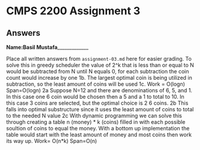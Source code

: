 # CMPS 2200 Assignment 3
## Answers

**Name:**______Basil Mustafa___________________


Place all written answers from `assignment-03.md` here for easier grading.
 To solve this in greedy scheduler the value of 2^k that is less than or equal to N would be subtracted from N until N equals 0, for each subtraction the coin count would increase by one 1b. The largest optimal coin is being utilized in subtraction, so the least amount of coins will be used 1c. Work = O(logn) Span=O(logn) 2a Suppose N=12 and there are denominations of 6, 5, and 1. In this case one 6 coin would be chosen then a 5 and a 1 to total to 10. In this case 3 coins are selected, but the optimal choice is 2 6 coins. 2b This falls into optimal substructure since it uses the least amount of coins to total to the needed N value 2c With dynamic programming we can solve this through creating a table n (money) * k (coins) filled in with each possible soultion of coins to equal the money. With a bottom up implementation the table would start with the least amount of money and most coins then work its way up. Work= O(n*k) Span=O(n)

